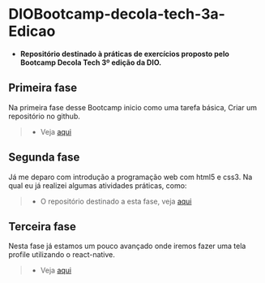 # DIOBootcamp-decola-tech-3a-Edicao

- **Repositório destinado à práticas de exercícios proposto pelo Bootcamp Decola Tech 3º edição da DIO.**

## Primeira fase

Na primeira fase desse Bootcamp inicio como uma tarefa básica, Criar um repositório no github.

> - Veja [aqui](https://github.com/dev-gameric/DIOBootcamp-decola-tech-3a-Edicao/tree/main/Desafio%201 "link para o repositório")

## Segunda fase

Já me deparo com introdução a programação web com html5 e css3. Na qual eu já realizei algumas atividades práticas, como:

> - O repositório destinado a esta fase, veja [aqui](https://github.com/dev-gameric/DIOBootcamp-decola-tech-3a-Edicao/tree/main/Pratica%201 "link para o repositório")

## Terceira fase

Nesta fase já estamos um pouco avançado onde iremos fazer uma tela profile utilizando o react-native.

> - Veja [aqui](https://github.com/dev-gameric/DIOBootcamp-decola-tech-3a-Edicao/tree/main/tela%20profile/TelaProfile "Link para o repositório")
